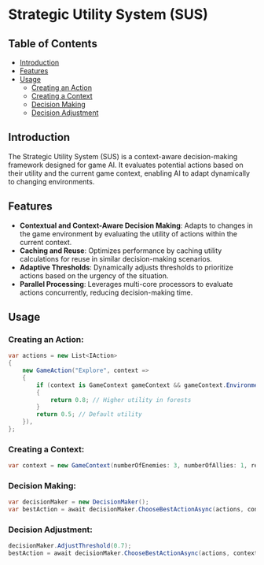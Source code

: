 # Strategic Utility System (SUS)

## Table of Contents
- [Introduction](#introduction)
- [Features](#features)
- [Usage](#usage)
    - [Creating an Action](#creating-an-action)
    - [Creating a Context](#creating-a-context)
    - [Decision Making](#decision-making)
    - [Decision Adjustment](#decision-adjustment)

## Introduction
The Strategic Utility System (SUS) is a context-aware decision-making framework designed for game AI. It evaluates potential actions based on their utility and the current game context, enabling AI to adapt dynamically to changing environments.

## Features
- **Contextual and Context-Aware Decision Making**: Adapts to changes in the game environment by evaluating the utility of actions within the current context.
- **Caching and Reuse**: Optimizes performance by caching utility calculations for reuse in similar decision-making scenarios.
- **Adaptive Thresholds**: Dynamically adjusts thresholds to prioritize actions based on the urgency of the situation.
- **Parallel Processing**: Leverages multi-core processors to evaluate actions concurrently, reducing decision-making time.

## Usage

### Creating an Action:

```csharp
var actions = new List<IAction>
{
    new GameAction("Explore", context =>
    {
        if (context is GameContext gameContext && gameContext.EnvironmentType == "Forest")
        {
            return 0.8; // Higher utility in forests
        }
        return 0.5; // Default utility
    }),
};
```

### Creating a Context:

```csharp
var context = new GameContext(numberOfEnemies: 3, numberOfAllies: 1, resourceAvailability: 0.5, environmentType: "Forest");
```

### Decision Making:

```csharp
var decisionMaker = new DecisionMaker();
var bestAction = await decisionMaker.ChooseBestActionAsync(actions, context);
```

### Decision Adjustment:

```csharp
decisionMaker.AdjustThreshold(0.7);
bestAction = await decisionMaker.ChooseBestActionAsync(actions, context);
```
